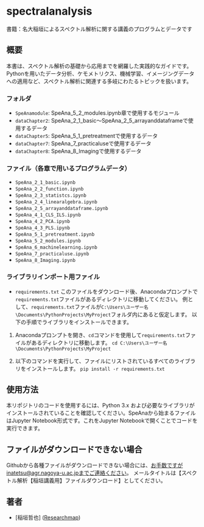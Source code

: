 # spectralanalysis
書籍：名大稲垣によるスペクトル解析に関する講義のプログラムとデータです

## 概要
本書は、スペクトル解析の基礎から応用までを網羅した実践的なガイドです。
Pythonを用いたデータ分析、ケモメトリクス、機械学習、イメージングデータへの適用など、スペクトル解析に関連する多岐にわたるトピックを扱います。

### フォルダ
- `SpeAnamodule`: SpeAna_5_2_modules.ipynb章で使用するモジュール
- `dataChapter2`: SpeAna_2_1_basic～SpeAna_2_5_arrayanddataframeで使用するデータ
- `dataChapter5`: SpeAna_5_1_pretreatmentで使用するデータ
- `dataChapter7`: SpeAna_7_practicaluseで使用するデータ
- `dataChapter8`: SpeAna_8_Imagingで使用するデータ

### ファイル（各章で用いるプログラムデータ）
- `SpeAna_2_1_basic.ipynb`
- `SpeAna_2_2_function.ipynb`
- `SpeAna_2_3_statistcs.ipynb`
- `SpeAna_2_4_linearalgebra.ipynb`
- `SpeAna_2_5_arrayanddataframe.ipynb`
- `SpeAna_4_1_CLS_ILS.ipynb`
- `SpeAna_4_2_PCA.ipynb`
- `SpeAna_4_3_PLS.ipynb`
- `SpeAna_5_1_pretreatment.ipynb`
- `SpeAna_5_2_modules.ipynb`
- `SpeAna_6_machinelearning.ipynb`
- `SpeAna_7_practicaluse.ipynb`
- `SpeAna_8_Imaging.ipynb`


### ライブラリインポート用ファイル
- `requirements.txt`
このファイルをダウンロード後、Anacondaプロンプトで`requirements.txt`ファイルがあるディレクトリに移動してください。
例として、`requirements.txt`ファイルが`C:\Users\ユーザー名\Documents\PythonProjects\MyProject`フォルダ内にあると仮定します。
以下の手順でライブラリをインストールできます。

1. Anacondaプロンプトを開き、`cd`コマンドを使用して`requirements.txt`ファイルがあるディレクトリに移動します。
`cd C:\Users\ユーザー名\Documents\PythonProjects\MyProject`


2. 以下のコマンドを実行して、ファイルにリストされているすべてのライブラリをインストールします。
`pip install -r requirements.txt`



## 使用方法
本リポジトリのコードを使用するには、Python 3.x および必要なライブラリがインストールされていることを確認してください。SpeAnaから始まるファイルはJupyter Notebook形式です。これをJupyter Notebookで開くことでコードを実行できます。

## ファイルがダウンロードできない場合
Githubから各種ファイルがダウンロードできない場合には、お手数ですがinatetsu@agr.nagoya-u.ac.jpまでご連絡ください。
メールタイトルは【スペクトル解析【稲垣講義用】ファイルダウンロード】としてください。


## 著者
- [稲垣哲也] ([Researchmap](https://researchmap.jp/inatetsu25/))
